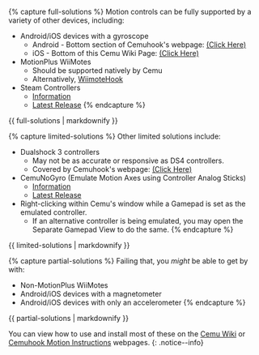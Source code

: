 {% capture full-solutions %}
Motion controls can be fully supported by a variety of other devices, including:
- Android/iOS devices with a gyroscope
  - Android - Bottom section of Cemuhook's webpage: [(Click Here)](https://cemuhook.sshnuke.net/padudpserver.html)
  - iOS - Bottom of this Cemu Wiki Page: [(Click Here)](https://wiki.cemu.info/wiki/Motion_Controls)
- MotionPlus WiiMotes
  - Should be supported natively by Cemu
  - Alternatively, [WiimoteHook](https://epigramx.github.io/WiimoteHook/)
- Steam Controllers
  - [Information](https://github.com/FrogTheFrog/steam-gyro-for-cemuhook)
  - [Latest Release](https://github.com/FrogTheFrog/steam-gyro-for-cemuhook/releases/latest)
{% endcapture %}
<div class="notice--success">{{ full-solutions | markdownify }}</div>

{% capture limited-solutions %}
Other limited solutions include:
- Dualshock 3 controllers
  - May not be as accurate or responsive as DS4 controllers.
  - Covered by Cemuhook's webpage: [(Click Here)](https://cemuhook.sshnuke.net/padudpserver.html)
- CemuNoGyro (Emulate Motion Axes using Controller Analog Sticks)
  - [Information](https://github.com/quinton-ashley/cemu-no-gyro)
  - [Latest Release](https://github.com/quinton-ashley/cemu-no-gyro/releases/latest)
- Right-clicking within Cemu's window while a Gamepad is set as the emulated controller.
  - If an alternative controller is being emulated, you may open the Separate Gamepad View to do the same.
{% endcapture %}
<div class="notice--warning">{{ limited-solutions | markdownify }}</div>

{% capture partial-solutions %}
Failing that, you _might_ be able to get by with:
- Non-MotionPlus WiiMotes
- Android/iOS devices with a magnetometer
- Android/iOS devices with only an accelerometer
{% endcapture %}
<div class="notice--danger">{{ partial-solutions | markdownify }}</div>

You can view how to use and install most of these on the [Cemu Wiki](https://wiki.cemu.info/wiki/Motion_Controls) or [Cemuhook Motion Instructions](https://cemuhook.sshnuke.net/padudpserver.html) webpages.
{: .notice--info}
